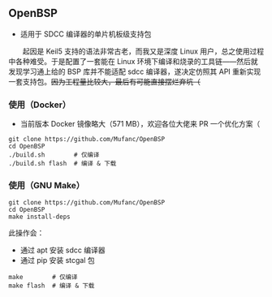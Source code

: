 ## OpenBSP

* 适用于 SDCC 编译器的单片机板级支持包

&emsp;&emsp;起因是 Keil5 支持的语法非常古老，而我又是深度 Linux 用户，总之使用过程中各种难受。于是配置了一套能在 Linux 环境下编译和烧录的工具链——然后就发现学习通上给的 BSP 库并不能适配 sdcc 编译器，遂决定仿照其 API 重新实现一套支持包。~~因为工程量比较大，最后有可能直接摆烂弃坑（~~

### 使用（Docker）

* 当前版本 Docker 镜像略大（571 MB），欢迎各位大佬来 PR 一个优化方案（

```shell
git clone https://github.com/Mufanc/OpenBSP
cd OpenBSP
./build.sh        # 仅编译
./build.sh flash  # 编译 & 下载
```

### 使用（GNU Make）

```shell
git clone https://github.com/Mufanc/OpenBSP
cd OpenBSP
make install-deps
```

此操作会：

* 通过 apt 安装 sdcc 编译器
* 通过 pip 安装 stcgal 包

```shell
make        # 仅编译
make flash  # 编译 & 下载
```
